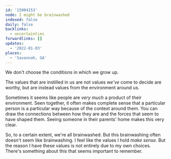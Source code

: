 ```yaml
---
id: '15004153'
node: I might be brainwashed
indexed: false
daily: false
backlinks:
  - uncertainties
forwardlinks: []
updates:
  - '2022-01-03'
places:
  - 'Savannah, GA'
---
```

We don't choose the conditions in which we grow up. 

The values that are instilled in us are not values *we've* come to decide are worthy, but are instead values from the environment around us. 

Sometimes it seems like people are *very much* a product of their environment. Seen together, it often makes complete sense that a particular person is a particular way because of the context around them. You can draw the connections between how they are and the forces that seem to have shaped them. Seeing someone in their parents' home makes this very clear. 

So, to a certain extent, we're all brainwashed. But this brainwashing often doesn't seem like brainwashing. I feel like the values I hold *make sense*. But the reason I have these values is not entirely due to my own choices. There's something about this that seems important to remember. 
